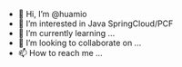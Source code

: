 - 👋 Hi, I’m @huamio
- 👀 I’m interested in Java SpringCloud/PCF
- 🌱 I’m currently learning ...
- 💞️ I’m looking to collaborate on ...
- 📫 How to reach me ...

<!---
huamio/huamio is a ✨ special ✨ repository because its `README.md` (this file) appears on your GitHub profile.
You can click the Preview link to take a look at your changes.
--->
